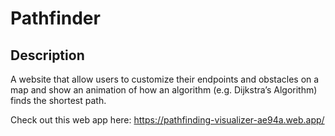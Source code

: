 # Pathfinder

## Description 
A website that allow users to customize their endpoints and obstacles on a map and show an animation of how an algorithm (e.g. Dijkstra’s Algorithm) finds the shortest path. 

Check out this web app here: https://pathfinding-visualizer-ae94a.web.app/

